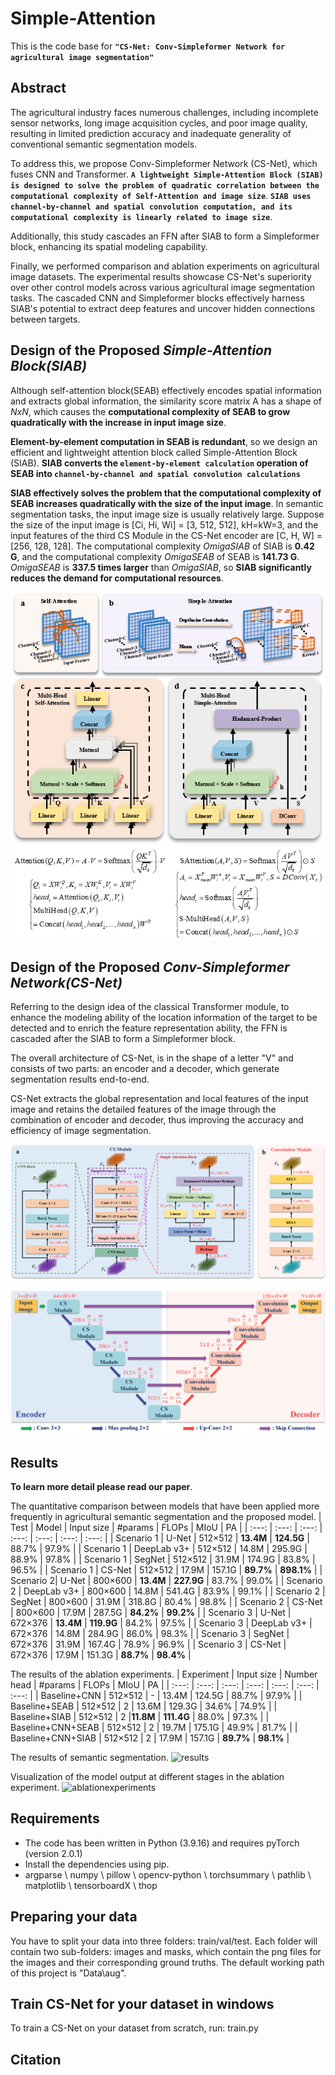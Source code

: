 # Simple-Attention
This is the code base for **`"CS-Net: Conv-Simpleformer Network for agricultural image segmentation"`**

## Abstract
The agricultural industry faces numerous challenges, including incomplete sensor networks, long image acquisition cycles, and poor image quality, resulting in limited prediction accuracy and inadequate generality of conventional semantic segmentation models. 

To address this, we propose Conv-Simpleformer Network (CS-Net), which fuses CNN and Transformer. **`A lightweight Simple-Attention Block (SIAB) is designed to solve the problem of quadratic correlation between the computational complexity of Self-Attention and image size`**. **`SIAB uses channel-by-channel and spatial convolution computation, and its computational complexity is linearly related to image size`**. 

Additionally, this study cascades an FFN after SIAB to form a Simpleformer block, enhancing its spatial modeling capability. 

Finally, we performed comparison and ablation experiments on agricultural image datasets. The experimental results showcase CS-Net's superiority over other control models across various agricultural image segmentation tasks. The cascaded CNN and Simpleformer blocks effectively harness SIAB's potential to extract deep features and uncover hidden connections between targets.

## Design of the Proposed *Simple-Attention Block(SIAB)*
Although self-attention block(SEAB) effectively encodes spatial information and extracts global information, the similarity score matrix A has a shape of *NxN*, which causes the **computational complexity of SEAB to grow quadratically with the increase in input image size**.

**Element-by-element computation in SEAB is redundant**, so we design an efficient and lightweight attention block called Simple-Attention Block (SIAB). **SIAB converts the `element-by-element calculation` operation of SEAB into `channel-by-channel and spatial convolution calculations`**

**SIAB effectively solves the problem that the computational complexity of SEAB increases quadratically with the size of the input image**. In semantic segmentation tasks, the input image size is usually relatively large. Suppose the size of the input image is [Ci, Hi, Wi] = [3, 512, 512], kH=kW=3, and the input features of the third CS Module in the CS-Net encoder are [C, H, W] = [256, 128, 128]. The computational complexity *OmigaSIAB* of SIAB is **0.42 G**, and the computational complexity *OmigaSEAB* of SEAB is **141.73 G**. *OmigaSEAB* is **337.5 times larger** than *OmigaSIAB*, so **SIAB significantly reduces the demand for computational resources**.


![computationalcomplexity](figures/computationalcomplexity.png)


## Design of the Proposed *Conv-Simpleformer Network(CS-Net)*
Referring to the design idea of the classical Transformer module, to enhance the modeling ability of the location information of the target to be detected and to enrich the feature representation ability, the FFN is cascaded after the SIAB to form a Simpleformer block.

The overall architecture of CS-Net, is in the shape of a letter "V" and consists of two parts: an encoder and a decoder, which generate segmentation results end-to-end.

CS-Net extracts the global representation and local features of the input image and retains the detailed features of the image through the combination of encoder and decoder, thus improving the accuracy and efficiency of image segmentation.

![csmodule](figures/csmodule.png)

![structure](figures/structure.png)

## Results
**To learn more detail please read our paper**.

The quantitative comparison between models that have been applied more frequently in agricultural semantic segmentation and the proposed model.
| Test  | Model | Input size | #params | FLOPs | MIoU | PA |
| :---: | :---: | :---: | :---: | :---: | :---: | :---: |
| Scenario 1 | U-Net | 512×512 | **13.4M** | **124.5G** | 88.7% | 97.9% |
| Scenario 1 | DeepLab v3+ | 512×512 | 14.8M | 295.9G | 88.9% | 97.8% | 
| Scenario 1 | SegNet | 512×512 | 31.9M | 174.9G | 83.8% | 96.5% | 
| Scenario 1 | CS-Net | 512×512 | 17.9M | 157.1G | **89.7%** | **898.1%** | 
| Scenario 2| U-Net | 800×600 | **13.4M** | **227.9G** | 83.7% | 99.0% |
| Scenario 2 | DeepLab v3+ | 800×600 | 14.8M | 541.4G | 83.9% | 99.1% | 
| Scenario 2 | SegNet | 800×600 | 31.9M | 318.8G | 80.4% | 98.8% | 
| Scenario 2 | CS-Net | 800×600 | 17.9M | 287.5G | **84.2%** | **99.2%** | 
| Scenario 3 | U-Net | 672×376 | **13.4M** | **119.9G** | 84.2% | 97.5% |
| Scenario 3 | DeepLab v3+ | 672×376 | 14.8M | 284.9G | 86.0% | 98.3% | 
| Scenario 3 | SegNet | 672×376 | 31.9M | 167.4G | 78.9% | 96.9% | 
| Scenario 3 | CS-Net | 672×376 | 17.9M | 151.3G | **88.7%** | **98.4%** | 

The results of the ablation experiments.
| Experiment | Input size | Number head | #params | FLOPs | MIoU | PA |
| :---: | :---: | :---: | :---: | :---: | :---: | :---: |
| Baseline+CNN | 512×512 | - | 13.4M | 124.5G | 88.7% | 97.9% |
| Baseline+SEAB | 512×512 | 2 | 13.6M | 129.3G | 34.6% | 74.9% | 
| Baseline+SIAB | 512×512 | 2 |**11.8M** | **111.4G** | 88.0% | 97.3% | 
| Baseline+CNN+SEAB | 512×512 | 2 | 19.7M | 175.1G | 49.9% | 81.7% | 
| Baseline+CNN+SIAB | 512×512 | 2 | 17.9M | 157.1G | **89.7%** | **98.1%** |

The results of semantic segmentation.
![results](figures/results.png)

Visualization of the model output at different stages in the ablation experiment.
![ablationexperiments](figures/ablationexperiments.png)


## Requirements
- The code has been written in Python (3.9.16) and requires pyTorch (version 2.0.1)
- Install the dependencies using pip.
- argparse \ numpy \ pillow \ opencv-python \ torchsummary \ pathlib \ matplotlib \ tensorboardX \ thop

## Preparing your data
You have to split your data into three folders: train/val/test. Each folder will contain two sub-folders: images and masks, which contain the png files for the images and their corresponding ground truths. The default working path of this project is "Data\aug\".

## Train CS-Net for your dataset in windows
To train a CS-Net on your dataset from scratch, run: train.py

## Citation
